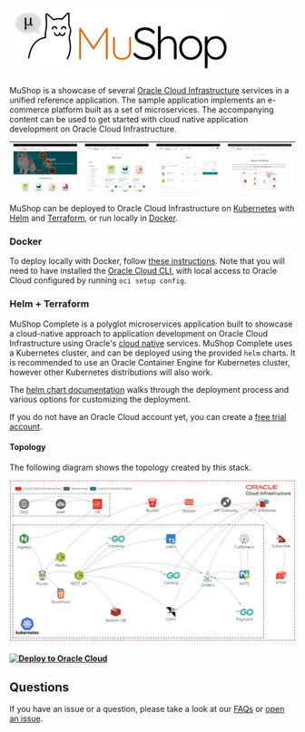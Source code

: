 # ![MuShop Logo](./images/logo.png)

MuShop is a showcase of several [Oracle Cloud Infrastructure](https://cloud.oracle.com/en_US/cloud-infrastructure) services in a unified reference application. The sample application implements an e-commerce platform built as a set of microservices. The accompanying content can be used to get started with cloud native application development on Oracle Cloud Infrastructure.

| ![home](./images/screenshot/mushop.home.png) | ![browse](./images/screenshot/mushop.browse.png) | ![cart](./images/screenshot/mushop.cart.png) | ![about](./images/screenshot/mushop.about.png) |
|---|---|---|---|

MuShop can be deployed to Oracle Cloud Infrastructure on [Kubernetes](https://kubernetes.io/) with [Helm](https://helm.sh) and [Terraform](https://www.terraform.io), or run locally in [Docker](https://www.docker.com/).

### Docker

To deploy locally with Docker, follow [these instructions](https://github.com/oracle-quickstart/oci-cloudnative/blob/master/deploy/complete/docker-compose). Note that you will need to have installed the [Oracle Cloud CLI](https://docs.cloud.oracle.com/en-us/iaas/Content/API/SDKDocs/cliinstall.htm), with local access to Oracle Cloud configured by running `oci setup config`.

### Helm + Terraform

MuShop Complete is a polyglot microservices application built to showcase a cloud-native approach to application development on Oracle Cloud Infrastructure using Oracle's [cloud native](https://www.oracle.com/cloud/cloud-native/) services. MuShop Complete uses a Kubernetes cluster, and can be deployed using the provided `helm` charts. It is recommended to use an Oracle Container Engine for Kubernetes cluster, however other Kubernetes distributions will also work.

The [helm chart documentation](https://github.com/pgressa/oraclecloud-cloudnative/tree/master/deploy/complete/helm-chart#setup) walks through the deployment process and various options for customizing the deployment.

If you do not have an Oracle Cloud account yet, you can create a [free trial account](https://signup.oraclecloud.com).

#### Topology

The following diagram shows the topology created by this stack.

![MuShop Complete Infra](./images/complete/00-Topology.png)

#### [![Deploy to Oracle Cloud](https://oci-resourcemanager-plugin.plugins.oci.oraclecloud.com/latest/deploy-to-oracle-cloud.svg)](https://cloud.oracle.com/resourcemanager/stacks/create?zipUrl=https://github.com/pgressa/oraclecloud-cloudnative/releases/latest/download/mushop-stack-latest.zip)

## Questions

If you have an issue or a question, please take a look at our [FAQs](./deploy/basic/FAQs.md) or [open an issue](https://github.com/pgressa/oraclecloud-cloudnative/issues/new).
